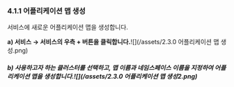 ### 4.1.1 어플리케이션 맵 생성

서비스에 새로운 어플리케이션 맵을 생성합니다.

**a\)    서비스 **→** 서비스의 우측 + 버튼을 클릭합니다.**![](/assets/2.3.0 어플리케이션 맵 생성.png)

##### b\) 사용하고자 하는 클러스터를 선택하고, 맵 이름과 네임스페이스 이름을 지정하여 어플리케이션 맵을 생성합니다.![](/assets/2.3.0 어플리케이션 맵 생성2.png)



